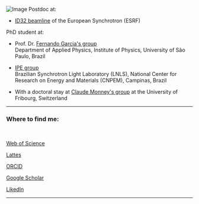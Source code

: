 ![Image](selfie_lab_unifr.jpg)
Postdoc at:

- [ID32 beamline](https://www.esrf.fr/ID32) of the European Synchrotron (ESRF)
  
PhD student at:

- Prof. Dr. [Fernando Garcia's group](https://sites.google.com/site/ferton/home?authuser=0) <br />
Department of Applied Physics, Institute of Physics, University of São Paulo, Brazil

- [IPE group](https://www.lnls.cnpem.br/facilities/ipe-en/) <br /> Brazilian Synchrotron Light Laboratory (LNLS), National Center for Research on Energy and Materials (CNPEM), Campinas, Brazil

- With a doctoral stay at [Claude Monney's group](https://sites.google.com/view/group-monney/home) at the University of Fribourg, Switzerland


<hr>

### Where to find me:

<br>

[Web of Science](https://www.webofscience.com/wos/author/record/R-9001-2017)

[Lattes](http://lattes.cnpq.br/3704780601342272)

[ORCID](https://orcid.org/0000-0002-6551-5481)

[Google Scholar](https://scholar.google.com.br/citations?user=sDjkm3YAAAAJ&hl=pt-BR)

[LikedIn](https://www.linkedin.com/in/marlic/)

<hr>

